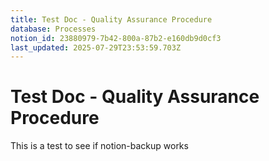 ```yaml
---
title: Test Doc - Quality Assurance Procedure
database: Processes
notion_id: 23880979-7b42-800a-87b2-e160db9d0cf3
last_updated: 2025-07-29T23:53:59.703Z
---
```


# Test Doc - Quality Assurance Procedure


This is a test to see if notion-backup works

